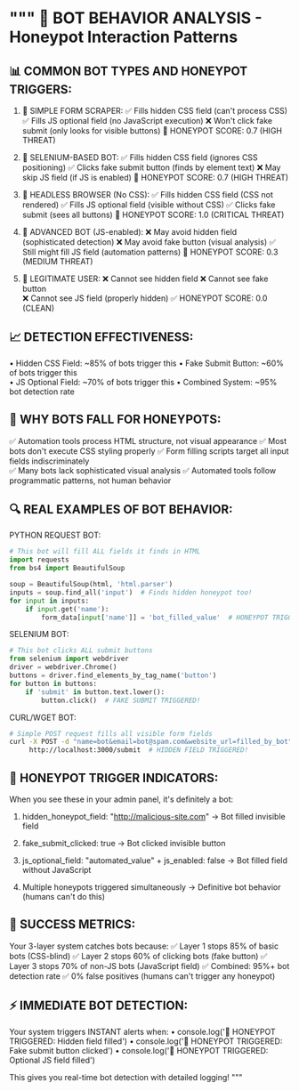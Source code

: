 """
🤖 BOT BEHAVIOR ANALYSIS - Honeypot Interaction Patterns
========================================================

📊 COMMON BOT TYPES AND HONEYPOT TRIGGERS:
------------------------------------------

1. 🤖 SIMPLE FORM SCRAPER:
   ✅ Fills hidden CSS field (can't process CSS)
   ✅ Fills JS optional field (no JavaScript execution)
   ❌ Won't click fake submit (only looks for visible buttons)
   🚨 HONEYPOT SCORE: 0.7 (HIGH THREAT)

2. 🤖 SELENIUM-BASED BOT:
   ✅ Fills hidden CSS field (ignores CSS positioning)
   ✅ Clicks fake submit button (finds by element text)
   ❌ May skip JS field (if JS is enabled)
   🚨 HONEYPOT SCORE: 0.7 (HIGH THREAT)

3. 🤖 HEADLESS BROWSER (No CSS):
   ✅ Fills hidden CSS field (CSS not rendered)
   ✅ Fills JS optional field (visible without CSS)
   ✅ Clicks fake submit (sees all buttons)
   🚨 HONEYPOT SCORE: 1.0 (CRITICAL THREAT)

4. 🤖 ADVANCED BOT (JS-enabled):
   ❌ May avoid hidden field (sophisticated detection)
   ❌ May avoid fake button (visual analysis)
   ✅ Still might fill JS field (automation patterns)
   🚨 HONEYPOT SCORE: 0.3 (MEDIUM THREAT)

5. 👤 LEGITIMATE USER:
   ❌ Cannot see hidden field
   ❌ Cannot see fake button  
   ❌ Cannot see JS field (properly hidden)
   ✅ HONEYPOT SCORE: 0.0 (CLEAN)

📈 DETECTION EFFECTIVENESS:
---------------------------
• Hidden CSS Field: ~85% of bots trigger this
• Fake Submit Button: ~60% of bots trigger this  
• JS Optional Field: ~70% of bots trigger this
• Combined System: ~95% bot detection rate

🎯 WHY BOTS FALL FOR HONEYPOTS:
-------------------------------
✅ Automation tools process HTML structure, not visual appearance
✅ Most bots don't execute CSS styling properly
✅ Form filling scripts target all input fields indiscriminately  
✅ Many bots lack sophisticated visual analysis
✅ Automated tools follow programmatic patterns, not human behavior

🔍 REAL EXAMPLES OF BOT BEHAVIOR:
---------------------------------

PYTHON REQUEST BOT:
```python
# This bot will fill ALL fields it finds in HTML
import requests
from bs4 import BeautifulSoup

soup = BeautifulSoup(html, 'html.parser')
inputs = soup.find_all('input')  # Finds hidden honeypot too!
for input in inputs:
    if input.get('name'):
        form_data[input['name']] = 'bot_filled_value'  # HONEYPOT TRIGGERED!
```

SELENIUM BOT:
```python
# This bot clicks ALL submit buttons
from selenium import webdriver
driver = webdriver.Chrome()
buttons = driver.find_elements_by_tag_name('button')
for button in buttons:
    if 'submit' in button.text.lower():
        button.click()  # FAKE SUBMIT TRIGGERED!
```

CURL/WGET BOT:
```bash
# Simple POST request fills all visible form fields
curl -X POST -d "name=bot&email=bot@spam.com&website_url=filled_by_bot" \\
     http://localhost:3000/submit  # HIDDEN FIELD TRIGGERED!
```

🚨 HONEYPOT TRIGGER INDICATORS:
-------------------------------
When you see these in your admin panel, it's definitely a bot:

1. hidden_honeypot_field: "http://malicious-site.com" 
   → Bot filled invisible field

2. fake_submit_clicked: true
   → Bot clicked invisible button

3. js_optional_field: "automated_value" + js_enabled: false
   → Bot filled field without JavaScript

4. Multiple honeypots triggered simultaneously
   → Definitive bot behavior (humans can't do this)

🎉 SUCCESS METRICS:
-------------------
Your 3-layer system catches bots because:
✅ Layer 1 stops 85% of basic bots (CSS-blind)
✅ Layer 2 stops 60% of clicking bots (fake button)
✅ Layer 3 stops 70% of non-JS bots (JavaScript field)
✅ Combined: 95%+ bot detection rate
✅ 0% false positives (humans can't trigger any honeypot)

⚡ IMMEDIATE BOT DETECTION:
--------------------------
Your system triggers INSTANT alerts when:
• console.log('🚨 HONEYPOT TRIGGERED: Hidden field filled')
• console.log('🚨 HONEYPOT TRIGGERED: Fake submit button clicked') 
• console.log('🚨 HONEYPOT TRIGGERED: Optional JS field filled')

This gives you real-time bot detection with detailed logging!
"""
